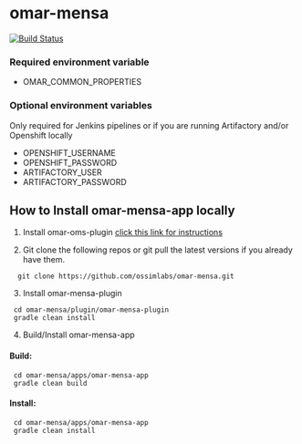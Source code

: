 # omar-mensa

[![Build Status](https://jenkins.radiantbluecloud.com/buildStatus/icon?job=omar-mensa-dev)]()

### Required environment variable
- OMAR_COMMON_PROPERTIES

### Optional environment variables
Only required for Jenkins pipelines or if you are running Artifactory and/or Openshift locally

- OPENSHIFT_USERNAME
- OPENSHIFT_PASSWORD
- ARTIFACTORY_USER
- ARTIFACTORY_PASSWORD

## How to Install omar-mensa-app locally

1. Install omar-oms-plugin [click this link for instructions](https://github.com/ossimlabs/omar-oms)

2. Git clone the following repos or git pull the latest versions if you already have them.
```
  git clone https://github.com/ossimlabs/omar-mensa.git
```

3. Install omar-mensa-plugin
```
 cd omar-mensa/plugin/omar-mensa-plugin
 gradle clean install
```

4. Build/Install omar-mensa-app
#### Build:
```
 cd omar-mensa/apps/omar-mensa-app
 gradle clean build
 ```
#### Install:
```
 cd omar-mensa/apps/omar-mensa-app
 gradle clean install
```
